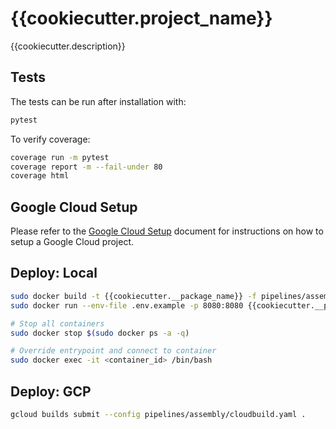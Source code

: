 # {{cookiecutter.project_name}}
{{cookiecutter.description}}

## Tests
The tests can be run after installation with:
```sh
pytest
```
To verify coverage:
```sh
coverage run -m pytest
coverage report -m --fail-under 80
coverage html
```

## Google Cloud Setup
Please refer to the [Google Cloud Setup](docs/gcp_setup.md) document for instructions on how to setup a Google Cloud project.

## Deploy: Local
```sh
sudo docker build -t {{cookiecutter.__package_name}} -f pipelines/assembly/Dockerfile .
sudo docker run --env-file .env.example -p 8080:8080 {{cookiecutter.__package_name}}

# Stop all containers
sudo docker stop $(sudo docker ps -a -q)

# Override entrypoint and connect to container
sudo docker exec -it <container_id> /bin/bash
```

## Deploy: GCP
```sh
gcloud builds submit --config pipelines/assembly/cloudbuild.yaml .
```
